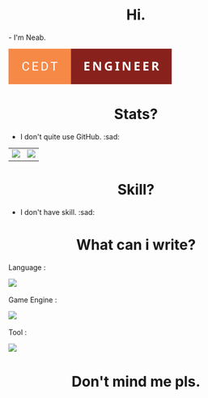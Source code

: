 <h1 align="center">Hi.</h1>
- I'm Neab.

![a](https://github.com/CEDT-Chula/For-The-Cedt-Badge/blob/main/badges/cedt-engineer.svg)

<h1 align="center">Stats?</h1>

- I don't quite use GitHub. :sad:

<div>
  <table>
    <td><img src="https://github-readme-stats.vercel.app/api?username=Neabkung&theme=dark&show_icons=true"></td>
    <td><img src="https://github-profile-trophy.vercel.app/?username=Neabkung&theme=onedark&column=4&margin-w=15&margin-h=15"></td>
  </table>
</div>

<h1 align="center">Skill?</h1>

- I don't have skill. :sad:

<h1 align="center">What can i write?</h1>

Language :

![](https://skillicons.dev/icons?i=python,html,css,js,lua,cpp,cs)

Game Engine :

![](https://skillicons.dev/icons?i=robloxstudio,unity)

Tool :

![](https://skillicons.dev/icons?i=pycharm,vscode)

<h1 align="center">Don't mind me pls.</h1>
